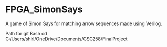 # FPGA_SimonSays
A game of Simon Says for matching arrow sequences made using Verilog.

Path for git Bash
cd C:/Users/shirl/OneDrive/Documents/CSC258/FinalProject
